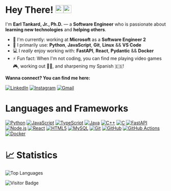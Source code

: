 # Hey There! <img src="https://raw.githubusercontent.com/aemmadi/aemmadi/master/wave.gif" width="25px" height="25px"><img src="https://em-content.zobj.net/source/animated-noto-color-emoji/356/beaming-face-with-smiling-eyes_1f601.gif" width="25px" height="25px">

I'm **Earl Tankard, Jr., Ph.D.** — a **Software Engineer** who is passionate about **learning new technologies** and **helping others**.

- 🏢 I'm currently: working at **Microsoft** as a **Software Engineer 2**
- 🚀 I primarily use: **Python**, **JavaScript**, **Git**, **Linux** && **VS Code**
- 💻 I *really* enjoy working with: **FastAPI**, **React**, **Pydantic** && **Docker** 
- ⚡️ Fun fact: When I'm not coding, you can find me playing video games 🎮, working out 💪🏾, and sharpening my Spanish 🇪🇸!


**Wanna connect? You can find me here:**

[![LinkedIn](https://custom-icon-badges.demolab.com/badge/LinkedIn-0A66C2?logo=linkedin-white&logoColor=fff)](https://www.linkedin.com/in/earl-tankard-jr/)
[![Instagram](https://img.shields.io/badge/Instagram-E4405F?logo=instagram)](https://www.instagram.com/primetimetank_)
[![Gmail](https://img.shields.io/badge/Gmail-D14836?logo=gmail&logoColor=white)](mailto:earl.tankard.jr@gmail.com)


# Languages and Frameworks
[![Python](https://img.shields.io/badge/-Python-black?logo=Python)](https://docs.python.org/)
[![JavaScript](https://img.shields.io/badge/-JavaScript-black?logo=javascript)](https://developer.mozilla.org/en-US/docs/Web/JavaScript)
[![TypeScript](https://img.shields.io/badge/-TypeScript-black?logo=typescript)](https://www.typescriptlang.org/docs/)
[![Java](https://img.shields.io/badge/Java-black?logo=openjdk)](https://docs.oracle.com/en/java/)
[![C++](https://img.shields.io/badge/-C++-black?logo=c)](https://cplusplus.com/doc/)
[![C](https://img.shields.io/badge/-C-black?logo=c)](https://en.cppreference.com/w/c)
[![FastAPI](https://img.shields.io/badge/FastAPI-black?logo=fastapi)](https://fastapi.tiangolo.com/)
[![Node.js](https://img.shields.io/badge/-Nodejs-black?logo=Node.js)](https://nodejs.org/en/docs/)
[![React](https://img.shields.io/badge/-React-black?logo=react)](https://react.dev/)
[![HTML5](https://img.shields.io/badge/-HTML5-black?logo=html5)](https://developer.mozilla.org/en-US/docs/Web/HTML)
[![MySQL](https://img.shields.io/badge/-MySQL-black?logo=mysql)](https://dev.mysql.com/doc/)
[![Git](https://img.shields.io/badge/-Git-black?logo=git)](https://git-scm.com/doc)
[![GitHub](https://img.shields.io/badge/GitHub-black?logo=github)](https://docs.github.com/)
[![GitHub Actions](https://img.shields.io/badge/GitHub_Actions-black?logo=github-actions&logoColor=white)](https://docs.github.com/en/actions)
[![Docker](https://img.shields.io/badge/Docker-black?logo=docker&logoColor=white)](https://docs.docker.com/)


# 📈 Statistics
![Top Languages](https://github-readme-stats.vercel.app/api/top-langs/?username=primetimetank21&theme=vue-dark&show_icons=true&hide_border=true&layout=compact)

![Visitor Badge](https://visitor-badge.laobi.icu/badge?page_id=primetimetank21)
